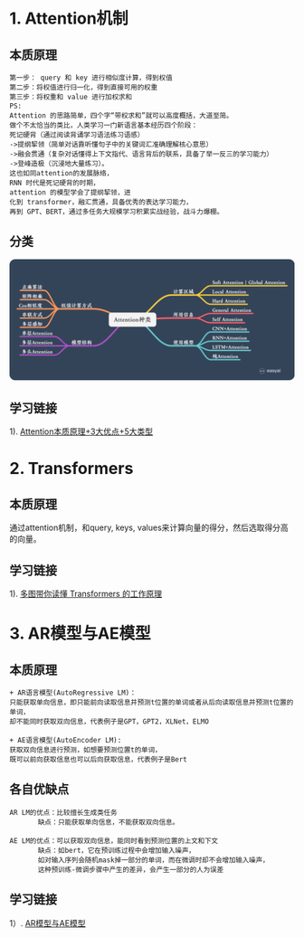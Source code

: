 # 1. Attention机制
## 本质原理
    第一步： query 和 key 进行相似度计算，得到权值
    第二步：将权值进行归一化，得到直接可用的权重
    第三步：将权重和 value 进行加权求和
    PS:
    Attention 的思路简单，四个字“带权求和”就可以高度概括，大道至简。
    做个不太恰当的类比，人类学习一门新语言基本经历四个阶段：
    死记硬背（通过阅读背诵学习语法练习语感）
    ->提纲挈领（简单对话靠听懂句子中的关键词汇准确理解核心意思）
    ->融会贯通（复杂对话懂得上下文指代、语言背后的联系，具备了举一反三的学习能力）
    ->登峰造极（沉浸地大量练习）。
    这也如同attention的发展脉络，
    RNN 时代是死记硬背的时期，
    attention 的模型学会了提纲挈领，进
    化到 transformer，融汇贯通，具备优秀的表达学习能力，
    再到 GPT、BERT，通过多任务大规模学习积累实战经验，战斗力爆棚。

## 分类
![image](https://github.com/JeriYang/ML_DL_collect/blob/main/pic/attention_types.png)

## 学习链接
1). [Attention本质原理+3大优点+5大类型](https://medium.com/@pkqiang49/%E4%B8%80%E6%96%87%E7%9C%8B%E6%87%82-attention-%E6%9C%AC%E8%B4%A8%E5%8E%9F%E7%90%86-3%E5%A4%A7%E4%BC%98%E7%82%B9-5%E5%A4%A7%E7%B1%BB%E5%9E%8B-e4fbe4b6d030)

# 2. Transformers
## 本质原理
通过attention机制，和query, keys, values来计算向量的得分，然后选取得分高的向量。

## 学习链接
1). [多图带你读懂 Transformers 的工作原理](https://www.leiphone.com/news/201903/ELyRKiBJOx8agF1Q.html)

# 3. AR模型与AE模型
## 本质原理
    + AR语言模型(AutoRegressive LM)：
    只能获取单向信息，即只能前向读取信息并预测t位置的单词或者从后向读取信息并预测t位置的单词，
    却不能同时获取双向信息，代表例子是GPT，GPT2，XLNet，ELMO
    
    + AE语言模型(AutoEncoder LM):
    获取双向信息进行预测，如想要预测位置t的单词，
    既可以前向获取信息也可以后向获取信息，代表例子是Bert

## 各自优缺点
    AR LM的优点：比较擅长生成类任务
           缺点：只能获取单向信息，不能获取双向信息。
    
    AE LM的优点：可以获取双向信息，能同时看到预测位置的上文和下文
           缺点：如bert，它在预训练过程中会增加输入噪声，
           如对输入序列会随机mask掉一部分的单词，而在微调时却不会增加输入噪声，
           这种预训练-微调步骤中产生的差异，会产生一部分的人为误差

## 学习链接
1）. [AR模型与AE模型](https://www.cnblogs.com/mj-selina/p/12392839.html)
